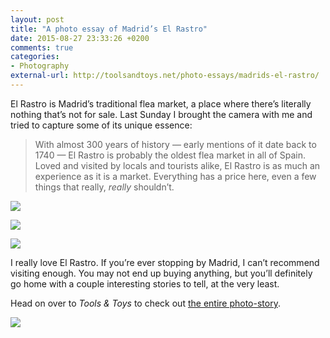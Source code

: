 ```yaml
---
layout: post
title: "A photo essay of Madrid’s El Rastro"
date: 2015-08-27 23:33:26 +0200
comments: true
categories: 
- Photography
external-url: http://toolsandtoys.net/photo-essays/madrids-el-rastro/
---
```


El Rastro is Madrid’s traditional flea market, a place where there’s literally nothing that’s not for sale. Last Sunday I brought the camera with me and tried to capture some of its unique essence:

> With almost 300 years of history — early mentions of it date back to 1740 — El Rastro is probably the oldest flea market in all of Spain. Loved and visited by locals and tourists alike, El Rastro is as much an experience as it is a market. Everything has a price here, even a few things that really, _really_ shouldn’t.

<p class="full-width"><img src="https://farm6.staticflickr.com/5735/20925048892_3356ae3e4c_o.jpg"/></p>

<p class="full-width"><img src="https://farm6.staticflickr.com/5690/20925049812_292d0dc1d1_o.jpg"/></p>

<p class="full-width"><img src="https://farm6.staticflickr.com/5748/20746736580_5dffdaf074_o.jpg"/></p>

I really love El Rastro. If you’re ever stopping by Madrid, I can’t recommend visiting enough. You may not end up buying anything, but you’ll definitely go home with a couple interesting stories to tell, at the very least.

Head on over to _Tools & Toys_ to check out [the entire photo-story](http://toolsandtoys.net/photo-essays/madrids-el-rastro/).

<p class="full-width"><img src="https://farm6.staticflickr.com/5824/20925050772_cbfac129d2_o.jpg"/></p>